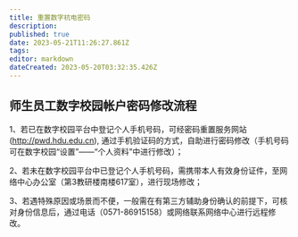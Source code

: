 ```yaml
---
title: 重置数字杭电密码
description: 
published: true
date: 2023-05-21T11:26:27.861Z
tags: 
editor: markdown
dateCreated: 2023-05-20T03:32:35.426Z
---
```


## 师生员工数字校园帐户密码修改流程

1、若已在数字校园平台中登记个人手机号码，可经密码重置服务网站(http://pwd.hdu.edu.cn),
通过手机验证码的方式，自助进行密码修改（手机号码可在数字校园“设置”——“个人资料”中进行修改）；

2、若未在数字校园平台中已登记个人手机号码，需携带本人有效身份证件，至网络中心办公室（第3教研楼南楼617室），进行现场修改；

3、若遇特殊原因或场景而不便，一般需在有第三方辅助身份确认的前提下，可核对身份信息后，通过电话（0571-86915158）或网络联系网络中心进行远程修改。